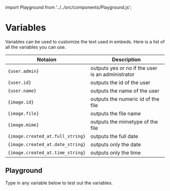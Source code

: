 import Playground from '../../src/components/Playground.js';

# Variables
Variables can be used to customize the text used in embeds. Here is a list of all the variables you can use.

| Notaion | Description |
|---------|-------------|
| `{user.admin}` | outputs yes or no if the user is an administrator |
| `{user.id}` | outputs the id of the user |
| `{user.name}` | outputs the name of the user |
| `{image.id}` | outputs the numeric id of the file |
| `{image.file}` | outputs the file name |
| `{image.mime}` | outputs the mimetype of the file |
| `{image.created_at.full_string}` | outputs the full date |
| `{image.created_at.date_string}` | outputs only the date |
| `{image.created_at.time_string}` | outputs only the time |

## Playground
Type in any variable below to test out the variables.

<Playground />